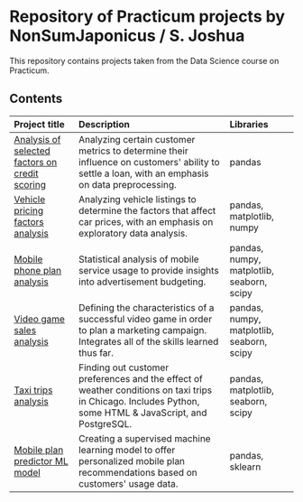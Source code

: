 # Repository of Practicum projects by NonSumJaponicus / S. Joshua
This repository contains projects taken from the Data Science course on Practicum.

## Contents
| Project title         | Description                                                                                 | Libraries                      |
|:--------------------- |:------------------------------------------------------------------------------------------- |:------------------------------ |
|[Analysis of selected factors on credit scoring](https://github.com/NonSumJaponicus/Practicum/tree/main/06%20-%20Cab%20trips%20analysis)|Analyzing certain customer metrics to determine their influence on customers' ability to settle a loan, with an emphasis on data preprocessing.|pandas|
|[Vehicle pricing factors analysis](https://github.com/NonSumJaponicus/Practicum/tree/main/03%20-%20Vehicle%20price%20factors%20analysis)|Analyzing vehicle listings to determine the factors that affect car prices, with an emphasis on exploratory data analysis.|pandas, matplotlib, numpy|
|[Mobile phone plan analysis](https://github.com/NonSumJaponicus/Practicum/tree/main/04%20-%20Mobile%20phone%20plan%20analysis)|Statistical analysis of mobile service usage to provide insights into advertisement budgeting.|pandas, numpy, matplotlib, seaborn, scipy|
|[Video game sales analysis](https://github.com/NonSumJaponicus/Practicum/tree/main/05%20-%20Video%20game%20sales%20analysis)|Defining the characteristics of a successful video game in order to plan a marketing campaign. Integrates all of the skills learned thus far.|pandas, numpy, matplotlib, seaborn, scipy|
|[Taxi trips analysis](https://github.com/NonSumJaponicus/Practicum/tree/main/06%20-%20Taxi%20trips%20analysis)|Finding out customer preferences and the effect of weather conditions on taxi trips in Chicago. Includes Python, some HTML & JavaScript, and PostgreSQL.|pandas, matplotlib, seaborn, scipy|
|[Mobile plan predictor ML model](https://github.com/NonSumJaponicus/Practicum/tree/main/07%20-%20Mobile%20plan%20predictor%20ML%20model)|Creating a supervised machine learning model to offer personalized mobile plan recommendations based on customers' usage data.|pandas, sklearn 
